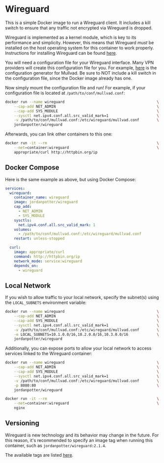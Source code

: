 # Wireguard

This is a simple Docker image to run a Wireguard client. It includes a kill switch to ensure that any traffic not encrypted via Wireguard is dropped.

Wireguard is implemented as a kernel module, which is key to its performance and simplicity. However, this means that Wireguard _must_ be installed on the host operating system for this container to work properly. Instructions for installing Wireguard can be found [here](http://wireguard.com/install).

You will need a configuration file for your Wireguard interface. Many VPN providers will create this configuration file for you. For example, [here](http://mullvad.net/en/download/wireguard-config) is the configuration generator for Mullvad. Be sure to NOT include a kill switch in the configuration file, since the Docker image already has one.

Now simply mount the configuration file and run! For example, if your configuration file is located at `/path/to/conf/mullvad.conf`:

```bash
docker run --name wireguard                                          \
    --cap-add NET_ADMIN                                              \
    --cap-add SYS_MODULE                                             \
    --sysctl net.ipv4.conf.all.src_valid_mark=1                      \
    -v /path/to/conf/mullvad.conf:/etc/wireguard/mullvad.conf        \
    jordanpotter/wireguard
```

Afterwards, you can link other containers to this one:

```bash
docker run -it --rm                                                  \
    --net=container:wireguard                                        \
    appropriate/curl http://httpbin.org/ip
```

## Docker Compose

Here is the same example as above, but using Docker Compose:

```yml
services:
  wireguard:
    container_name: wireguard
    image: jordanpotter/wireguard
    cap_add:
      - NET_ADMIN
      - SYS_MODULE
    sysctls:
      net.ipv4.conf.all.src_valid_mark: 1
    volumes:
      - /path/to/conf/mullvad.conf:/etc/wireguard/mullvad.conf
    restart: unless-stopped

  curl:
    image: appropriate/curl
    command: http://httpbin.org/ip
    network_mode: service:wireguard
    depends_on:
      - wireguard
```

## Local Network

If you wish to allow traffic to your local network, specify the subnet(s) using the `LOCAL_SUBNETS` environment variable:

```bash
docker run --name wireguard                                          \
    --cap-add NET_ADMIN                                              \
    --cap-add SYS_MODULE                                             \
    --sysctl net.ipv4.conf.all.src_valid_mark=1                      \
    -v /path/to/conf/mullvad.conf:/etc/wireguard/mullvad.conf        \
    -e LOCAL_SUBNETS=10.1.0.0/16,10.2.0.0/16,10.3.0.0/16             \
    jordanpotter/wireguard
```

Additionally, you can expose ports to allow your local network to access services linked to the Wireguard container:

```bash
docker run --name wireguard                                          \
    --cap-add NET_ADMIN                                              \
    --cap-add SYS_MODULE                                             \
    --sysctl net.ipv4.conf.all.src_valid_mark=1                      \
    -v /path/to/conf/mullvad.conf:/etc/wireguard/mullvad.conf        \
    -p 8080:80                                                       \
    jordanpotter/wireguard
```

```bash
docker run -it --rm                                                  \
    --net=container:wireguard                                        \
    nginx
```

## Versioning

Wireguard is new technology and its behavior may change in the future. For this reason, it's recommended to specify an image tag when running this container, such as `jordanpotter/wireguard:2.1.4`.

The available tags are listed [here](https://hub.docker.com/r/jordanpotter/wireguard/tags).
